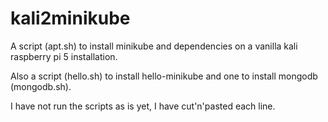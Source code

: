 # kali2minikube
A script (apt.sh) to install minikube and dependencies on a vanilla kali raspberry pi 5 installation.

Also a script (hello.sh) to install hello-minikube and one to install mongodb (mongodb.sh).

I have not run the scripts as is yet, I have cut'n'pasted each line.



